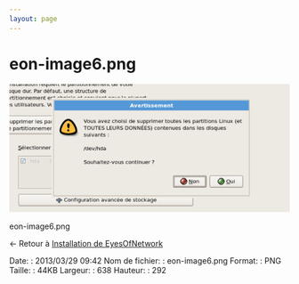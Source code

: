 ```yaml
---
layout: page
---
```


eon-image6.png
==============

[![eon-image6.png](../assets/media/eon-image6.png@cache=&w=638&h=292 "eon-image6.png")](../assets/media/eon-image6.png@cache= "Afficher le fichier original")

eon-image6.png

← Retour à [Installation de
EyesOfNetwork](../eyesofnetwork/eyesofnetwork-iso-install.html "eyesofnetwork:eyesofnetwork-iso-install")

Date:
:   2013/03/29 09:42
Nom de fichier:
:   eon-image6.png
Format:
:   PNG
Taille:
:   44KB
Largeur:
:   638
Hauteur:
:   292


